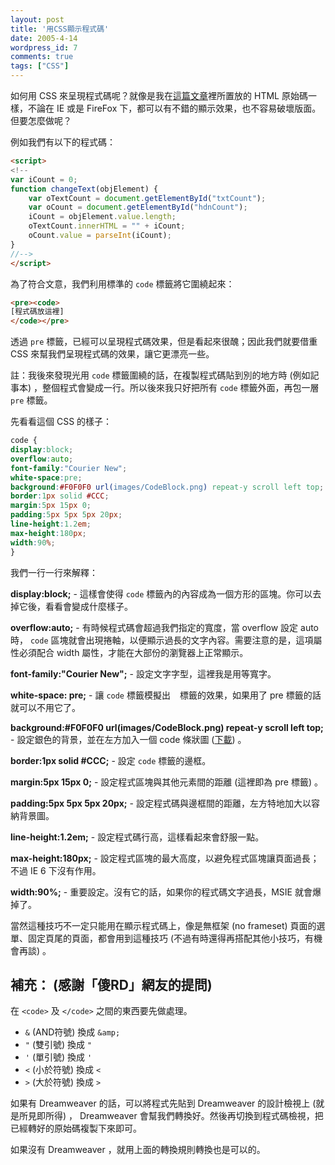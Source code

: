 ```yaml
---
layout: post
title: '用CSS顯示程式碼'
date: 2005-4-14
wordpress_id: 7
comments: true
tags: ["CSS"]
---
```


如何用 CSS 來呈現程式碼呢？就像是我在[這篇文章](/blog/archives/4)裡所置放的 HTML 原始碼一樣，不論在 IE 或是 FireFox 下，都可以有不錯的顯示效果，也不容易破壞版面。但要怎麼做呢？

<!--more-->

例如我們有以下的程式碼：

```html
<script>
<!--
var iCount = 0;
function changeText(objElement) {
    var oTextCount = document.getElementById("txtCount");
    var oCount = document.getElementById("hdnCount");
    iCount = objElement.value.length;
    oTextCount.innerHTML = "" + iCount;
    oCount.value = parseInt(iCount);
}
//-->
</script>
```

為了符合文意，我們利用標準的 `code` 標籤將它圍繞起來：

```html
<pre><code>
[程式碼放這裡]
</code></pre>
```

透過 `pre` 標籤，已經可以呈現程式碼效果，但是看起來很醜；因此我們就要借重 CSS 來幫我們呈現程式碼的效果，讓它更漂亮一些。

註：我後來發現光用 `code` 標籤圍繞的話，在複製程式碼貼到別的地方時 (例如記事本) ，整個程式會變成一行。所以後來我只好把所有 `code` 標籤外面，再包一層 `pre` 標籤。

先看看這個 CSS 的樣子：

```css
code {
display:block;
overflow:auto;
font-family:"Courier New";
white-space:pre;
background:#F0F0F0 url(images/CodeBlock.png) repeat-y scroll left top;
border:1px solid #CCC;
margin:5px 15px 0;
padding:5px 5px 5px 20px;
line-height:1.2em;
max-height:180px;
width:90%;
}
```

我們一行一行來解釋：

__display:block;__ - 這樣會使得 `code` 標籤內的內容成為一個方形的區塊。你可以去掉它後，看看會變成什麼樣子。

__overflow:auto;__ - 有時候程式碼會超過我們指定的寬度，當 overflow 設定 auto 時， `code` 區塊就會出現捲軸，以便顯示過長的文字內容。需要注意的是，這項屬性必須配合 width 屬性，才能在大部份的瀏覽器上正常顯示。

__font-family:"Courier New";__ - 設定文字字型，這裡我是用等寬字。

__white-space: pre;__ - 讓 `code` 標籤模擬出 `
` 標籤的效果，如果用了 pre 標籤的話就可以不用它了。

__background:#F0F0F0 url(images/CodeBlock.png) repeat-y scroll left top;__ - 設定銀色的背景，並在左方加入一個 code 條狀圖 ([下載](http://www.jaceju.net/theme/theme7/images/CodeBlock.png)) 。

__border:1px solid #CCC;__ - 設定 `code` 標籤的邊框。

__margin:5px 15px 0;__ - 設定程式區塊與其他元素間的距離 (這裡即為 pre 標籤) 。

__padding:5px 5px 5px 20px;__ - 設定程式碼與邊框間的距離，左方特地加大以容納背景圖。

__line-height:1.2em;__ - 設定程式碼行高，這樣看起來會舒服一點。

__max-height:180px;__ - 設定程式區塊的最大高度，以避免程式區塊讓頁面過長；不過 IE 6 下沒有作用。

__width:90%;__ - 重要設定。沒有它的話，如果你的程式碼文字過長，MSIE 就會爆掉了。

當然這種技巧不一定只能用在顯示程式碼上，像是無框架 (no frameset) 頁面的選單、固定頁尾的頁面，都會用到這種技巧 (不過有時還得再搭配其他小技巧，有機會再談) 。

## 補充： (感謝「傻RD」網友的提問)

在 `<code>` 及 `</code>` 之間的東西要先做處理。

* `&` (AND符號) 換成 `&amp;`
* `"` (雙引號) 換成 `"`
* `'` (單引號) 換成 `'`
* `<` (小於符號) 換成 `<`
* `>` (大於符號) 換成 `>`

如果有 Dreamweaver 的話，可以將程式先貼到 Dreamweaver 的設計檢視上 (就是所見即所得) ， Dreamweaver 會幫我們轉換好。然後再切換到程式碼檢視，把已經轉好的原始碼複製下來即可。

如果沒有 Dreamweaver ，就用上面的轉換規則轉換也是可以的。

